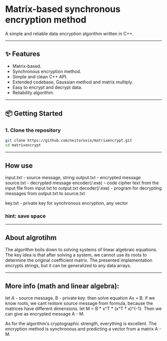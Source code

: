 # Matrix-based synchronous encryption method

A simple and reliable data encryption algorithm written in C++.

---

## ✨ Features

- Matrix-based.
- Synchronous encryption method.
- Simple and clean C++ API.
- Extended codebase, Gaussian method and matrix multiply.
- Easy to encrypt and decrypt data.
- Reliability algorithm.

---

## 📦 Getting Started

### 1. Clone the repository
```bash
git clone https://github.com/neitoroxin/matrixencrypt.git
cd matrixencrypt
```

---

## How use
input.txt - source message, string
output.txt - encrypted message
source.txt - decrypted message
encoder(/.exe) - code cipher text from the input file from input.txt to output.txt
decoder(/.exe) - program for decrypting messages from output.txt to source.txt

key.txt - private key for synchronous encryption, any vector
### hint: save space

---

## About algrotihm
The algorithm boils down to solving systems of linear algebraic equations. The key idea is that after solving a system, we cannot use its roots to determine the original coefficient matrix.
The presented implementation encrypts strings, but it can be generalized to any data arrays.

---

## More info (math and linear algebra):
let A - source message, B - private key. then solve equation Ax = B.
if we know roots, we cant restore source message from formula, because the matrices have different dimensions.
let M = B * x^T * (x^T * x)^{-1}. Then we can give as encrypted message A - M.

As for the algorithm's cryptographic strength, everything is excellent. The encryption method is synchronous and predicting a vector from a matrix A - M.
